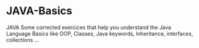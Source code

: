 # JAVA-Basics
JAVA
Some corrected exercices that help you understand the Java Language Basics like OOP, Classes, Java keywords, Inheritance, interfaces, collections ...
